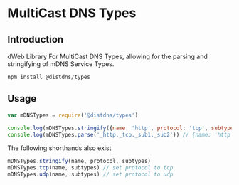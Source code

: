 # MultiCast DNS Types
## Introduction

dWeb Library For MultiCast DNS Types, allowing for the parsing and stringifying of mDNS Service Types.

```
npm install @distdns/types
```

## Usage

``` js
var mDNSTypes = require('@distdns/types')

console.log(mDNSTypes.stringify({name: 'http', protocol: 'tcp', subtypes: ['sub1', 'sub2']})) // _http._tcp._sub1._sub2
console.log(mDNSTypes.parse('_http._tcp._sub1._sub2')) // {name: 'http', protocol: 'tcp', subtypes: ['sub1', 'sub2']}
```

The following shorthands also exist

``` js
mDNSTypes.stringify(name, protocol, subtypes)
mDNSTypes.tcp(name, subtypes) // set protocol to tcp
mDNSTypes.udp(name, subtypes) // set protocol to udp
```

